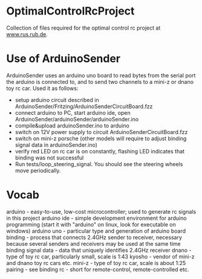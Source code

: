 OptimalControlRcProject
=======================

Collection of files required for the optimal control rc project at www.rus.rub.de.

Use of ArduinoSender
====================
ArduinoSender uses an arduino uno board to read bytes from the serial port the arduino is connected to, 
and to send two channels to a mini-z or dnano toy rc car. Used it as follows: 
- setup arduino circuit described in ArduinoSender/Fritzing/ArduinoSenderCircuitBoard.fzz
- connect arduino to PC, start arduino ide, open ArduinoSender/arduinoSender/arduinoSender.ino
- compile&upload arduinoSender.ino to arduino
- switch on 12V power supply to circuit ArduinoSenderCircuitBoard.fzz
- switch on mini-z porsche (other models will require to adjust binding signal data in arduinoSender.ino) 
- verify red LED on rc car is on constantly, flashing LED indicates that binding was not successful
- Run tests/loop_steering_signal. You should see the steering wheels move periodically.  

Vocab
=====
arduino - easy-to-use, low-cost microcontroller; used to generate rc signals in this project
arduino ide - simple development environment for arduino programming (start it with "arduino" on linux, look for executable on windows)
arduino uno - particular type and generation of arduino board
binding - process that connects 2.4GHz sender to receiver, necessary because several senders and receivers may be used at the same time
binding signal data - data that uniquely identifies 2.4GHz receiver
dnano - type of toy rc car, particularly small, scale is 1:43
kyosho - vendor of mini-z and dnano toy rc cars etc.
mini-z - type of toy rc car, scale is about 1:25  
pairing - see binding
rc - short for remote-control, remote-controlled etc.
